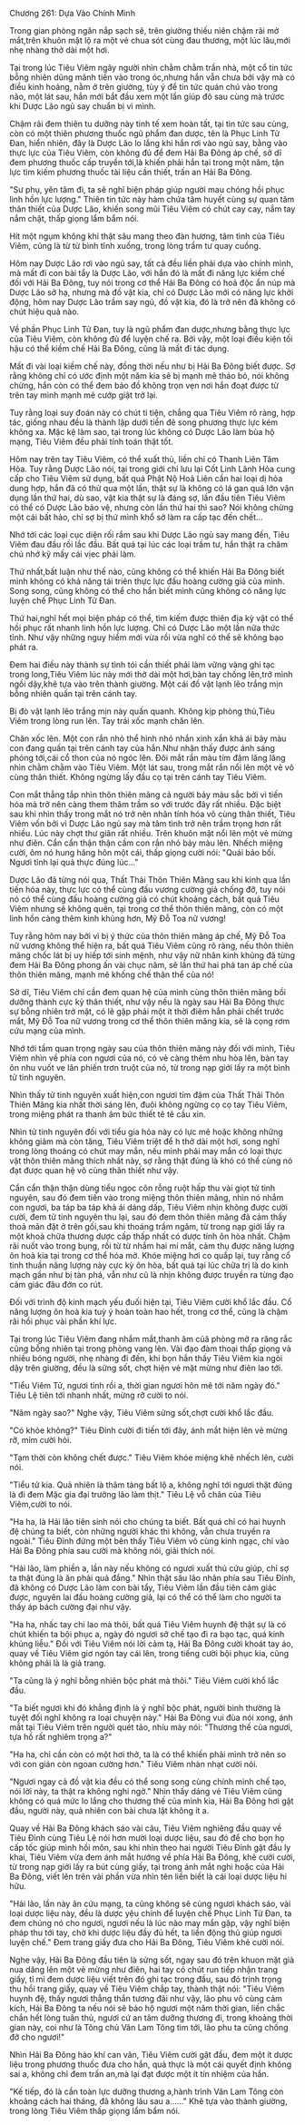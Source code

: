 




Chương 261: Dựa Vào Chính Mình


Trong gian phòng ngăn nắp sạch sẽ, trên giường thiếu niên chậm rãi mở mắt,trên khuôn mặt lộ ra một vẻ chua sót cùng đau thương, một lúc lâu,mới nhẹ nhàng thở dài một hơi.

Tại trong lúc Tiêu Viêm ngây người nhìn chằm chằm trần nhà, một cổ tin tức bỗng nhiên dũng mãnh tiến vào trong óc,nhưng hắn vẫn chưa bởi vậy mà có điều kinh hoảng, nằm ở trên giường, tùy ý để tin tức quán chú vào trong não, một lát sau, hắn mới bắt đầu xem một lần giúp đõ sau cùng mà trứơc khi Dược Lão ngủ say chuẩn bị vì mình.

Chậm rãi đem thiên tu dưỡng này tinh tế xem hoàn tất, tại tin tức sau cùng, còn có một thiên phương thuốc ngũ phẩm đan dược, tên là Phục Linh Tử Đan, hiển nhiên, đây là Dược Lão lo lắng khi hắn rơi vào ngủ say, bằng vào thực lực của Tiêu Viêm, còn không đủ để đem Hải Ba Đông áp chế, sở dĩ đem phương thuốc cấp truyền tới,là khiến phải hắn tại trong một năm, tận lực tìm kiếm phương thuốc tài liệu cần thiết, trấn an Hải Ba Đông.

"Sư phụ, yên tâm đi, ta sẽ nghĩ biện pháp giúp người mau chóng hồi phục linh hồn lực lượng." Thiên tin tức này hàm chứa tâm huyết cùng sự quan tâm thân thiết của Dược Lão, khiến song mũi Tiêu Viêm có chút cay cay, nắm tay nắm chặt, thấp giọng lẩm bẩm nói.

Hít một ngụm không khí thật sâu mang theo đàn hương, tâm tình của Tiêu Viêm, cũng là từ từ bình tĩnh xuống, trong lòng trầm tư quay cuồng.

Hôm nay Dược Lão rơi vào ngủ say, tất cả đều liền phải dựa vào chính mình, mà mất đi con bài tẩy là Dược Lão, với hắn đó là mất đi năng lực kiềm chế đối với Hải Ba Đông, tuy nói trong cơ thể Hải Ba Đông có hoả độc ẩn núp mà Dược Lão sở hạ, nhưng mà đồ vật kia, chỉ có Dược Lão mới có năng lực khởi động, hôm nay Dược Lão trầm say ngủ, đồ vật kia, đó là trở nên đã không có chút hiệu quả nào.

Về phần Phục Linh Tử Đan, tuy là ngũ phẩm đan dược,nhưng bằng thực lực của Tiêu Viêm, còn không đủ để luyện chế ra. Bởi vậy, một loại điều kiện tối hậu có thể kiềm chế Hải Ba Đông, cũng là mất đi tác dụng.

Mất đi vài loại kiềm chế này, đồng thời nếu như bị Hải Ba Đông biết được. Sợ rằng không chỉ có ước định một năm kia sẽ bị mạnh mẽ tháo bỏ, nói không chừng, hắn còn có thể đem bảo đồ không trọn vẹn nơi hắn đoạt được từ trên tay mình mạnh mẽ cướp giật trở lại.

Tuy rằng loại suy đoán này có chút ti tiện, chẳng qua Tiêu Viêm rõ ràng, hợp tác, giống nhau đều là thành lập dưới tiền đê song phương thực lực kém không xa. Mặc kệ làm sao, tại trong lúc không có Dược Lão làm bùa hộ mạng, Tiêu Viêm đều phải tính toán thật tốt.

Hôm nay trên tay Tiêu Viêm, có thể xuất thủ, liền chỉ có Thanh Liên Tâm Hỏa. Tuy rằng Dược Lão nói, tại trong giới chỉ lưu lại Cốt Linh Lãnh Hỏa cung cấp cho Tiêu Viêm sử dụng, bất quá Phật Nộ Hoả Liên cần hai loại dị hỏa dung hợp, hắn đã có thử qua một lần, thật sự là không có lá gan quá lớn vận dụng lần thứ hai, dù sao, vật kia thật sự là đáng sợ, lần đầu tiên Tiêu Viêm có thể có Dược Lão bảo vệ, nhưng còn lần thứ hai thì sao? Nói không chừng một cái bất hảo, chỉ sợ bị thứ mình khổ sở làm ra cấp tạc đến chết...

Nhớ tới các loại cục diện rối rắm sau khi Dược Lão ngủ say mang đến, Tiêu Viêm đau đầu rồi lắc đầu. Bất quá tại lúc các loại trầm tư, hắn thật ra chăm chú nhớ kỹ mấy cái vịec phải làm.

Thứ nhất,bất luận như thế nào, cũng không có thể khiến Hải Ba Đông biết mình không có khả năng tái triên thực lực đấu hoàng cường giả của mình. Song song, cũng không có thể cho hắn biết mình cũng không có năng lực luyện chế Phục Linh Tử Đan.

Thứ hai,nghĩ hết mọi biện pháp có thể, tìm kiếm được thiên địa kỳ vật có thể hồi phục rất nhanh linh hồn lực lượng. Chỉ có Dược Lão một lần nữa thức tỉnh. Như vậy những nguy hiểm mới vừa rồi vừa nghĩ có thể sẽ không bạo phát ra.

Đem hai điều này thành sự tình tói cần thiết phải làm vững vàng ghi tạc trong long,Tiêu Viêm lúc này mới thở dài một hơi,bàn tay chống lên,trở mình ngồi dậy,khẽ tựa vào trên thành giường. Một cái đồ vật lạnh lẽo trắng mịn bỗng nhiên quấn tại trên cánh tay.

Bị đò vật lạnh lẽo trắng mịn này quấn quanh. Không kịp phòng thủ,Tiêu Viêm trong lòng run lên. Tay trái xốc mạnh chăn lên.

Chăn xốc lên. Một con rắn nhỏ thể hình nhỏ nhắn xinh xắn khả ái bảy màu con đang quấn tại trên cánh tay của hắn.Như nhận thấy được ánh sáng phóng tới,cái cổ thon của nó ngóc lên. Đôi mắt rắn màu tím đậm lăng lăng nhìn chằm chằm vào Tiêu Viêm. Một lát sau, trong mắt rắn nổi lên một vẻ vô cùng thân thiết. Không ngừng lấy đầu cọ tại trên cánh tay Tiêu Viêm.

Con mắt thẳng tắp nhìn thôn thiên mãng cả người bảy màu sắc bởi vì tiến hóa mà trở nên càng them thâm trầm so với trước đây rất nhiều. Đặc biệt sau khi nhìn thấy trong mắt nó trở nên nhân tính hóa vô cùng thân thiết, Tiêu Viêm vốn bởi vì Dược Lão ngủ say mà tâm tình trở nên trầm trọng hơn rất nhiều. Lúc này chợt thư giãn rất nhiều. Trên khuôn mặt nổi lên một vẻ mừng như điên. Cẩn cẩn thận thận cầm con rắn nhỏ bảy màu lên. Nhếch miệng cười, ôm nó hung hăng hôn một cái, thấp giọng cười nói: "Quái bảo bối. Ngươi tỉnh lại quả thực đúng lúc..."

Dược Lão đã từng nói qua, Thất Thải Thôn Thiên Mãng sau khi kinh qua lần tiến hóa này, thực lực có thể cùng đấu vương cường giả chống đỡ, tuy nói nó có thể cùng đấu hoàng cường giả có chút khoảng cách, bất quá Tiêu Viêm nhưng sẽ không quên, tại trong cơ thể thôn thiên mãng, còn có một linh hồn càng thêm kinh khủng hơn, Mỹ Đỗ Toa nữ vương!

Tuy rằng hôm nay bởi vì bị ý thức của thôn thiên mãng áp chế, Mỹ Đỗ Toa nữ vương không thể hiện ra, bất quá Tiêu Viêm cũng rõ ràng, nếu thôn thiên mãng chốc lát bị uy hiếp tới sinh mệnh, như vậy nữ nhân kinh khủng đã từng đem Hải Ba Đông phong ấn vài chục năm, sẽ lần thứ hai phá tan áp chế của thôn thiên mãng, mạnh mẽ khống chế thân thể của nó!

Sở dĩ, Tiêu Viêm chỉ cần đem quan hệ của mình cùng thôn thiên mãng bồi dưỡng thành cực kỳ thân thiết, như vậy nếu là ngày sau Hải Ba Đông thực sự bỗng nhiên trở mặt, có lẽ gặp phải một ít thời điêm hẳn phải chết trước mắt, Mỹ Đỗ Toa nữ vương trong cơ thể thôn thiên mãng kia, sẽ là cọng rơm cứu mạng của mình.

Nhớ tới tầm quan trọng ngày sau của thôn thiên mãng này đối với mình, Tiêu Viêm nhìn về phía con ngươi của nó, có vẻ càng thêm nhu hòa lên, bàn tay ôn nhu vuốt ve lân phiến trơn truột của nó, từ trong nạp giới lấy ra một bình tử tinh nguyên.

Nhìn thấy tử tinh nguyên xuất hiện,con ngươi tím đậm của Thất Thải Thôn Thiên Mãng kia nhất thời sáng lên, đuôi không ngừng cọ cọ tay Tiêu Viêm, trong miệng phát ra thanh âm bức thiết tê tê cầu xin.

Nhìn tử tinh nguyên đối với tiểu gia hỏa này có lực mê hoặc không những không giảm mà còn tăng, Tiêu Viêm triệt để h thở dài một hơi, song nghĩ trong lòng thoáng có chút may mắn, nếu mình phải may mắn có loại thực vật thôn thiên mãng thích nhất này, sợ rằng thật đúng là khó có thể cùng nó đạt được quan hệ vô cùng thân thiết như vậy.

Cẩn cẩn thận thận dùng tiểu ngọc côn rỗng ruột hấp thu vài giọt tử tinh nguyên, sau đó đem tiến vào trong miệng thôn thiên mãng, nhìn nó nhắm con ngươi, ba táp ba táp khả ái dáng dấp, Tiêu Viêm nhịn không được cười cười, đem tử tinh nguyên thu lại, sau đó đem thôn thiên mãng đã cảm thấy thoả mãn đặt ở trên gối,sau khi thoáng trầm ngâm, từ trong nạp giới lấy ra một khoả chữa thương dược cấp thấp nhất có dược tính ôn hòa nhất. Chậm rãi nuốt vào trong bụng, rồi từ từ nhắm hai mí mắt, cảm thụ được năng lượng ôn hoà kia tại trong cơ thể hóa mở. Khóe miệng hơi co quắp lại, tuy rằng cổ tinh thuần năng lượng này cực kỳ ôn hòa, bất quá tại lúc chữa trị là do kinh mạch gần như bị tàn phá, vẫn như cũ là nhịn không được truyền ra từng đạo cảm giác đâu đớn co rút.

Đối với trình độ kinh mạch yếu đuối hiện tại, Tiêu Viêm cười khổ lắc đầu. Cổ năng lượng ôn hoà kia tuỳ ý hoàn toàn hao hết, trong cơ thể, cũng là chậm rãi hồi phục vài phần khí lực.

Tại trong lúc Tiêu Viêm đang nhắm mắt,thanh âm củă phòng mở ra răng rắc cũng bỗng nhiên tại trong phòng vang lên. Vài đạo đàm thoại thấp giọng và nhiều bóng người, nhẹ nhàng đi đến, khi bọn hắn thấy Tiêu Viêm kia ngòi dậy trên giường, đều là sửng sốt, chợt hiện vẻ mặt mừng như điên lao tới.

"Tiểu Viêm Tử, ngươi tỉnh rồi a, thời gian ngươi hôn mê tới năm ngày đó." Tiêu Lệ tiên tới nhanh nhất, mừng rỡ cười to nói.

"Năm ngày sao?" Nghe vậy, Tiêu Viêm sửng sốt,chợt cười khổ lắc đầu.

"Có khỏe không?" Tiêu Đỉnh cười đi tiến tới đây, ánh mắt hiện lên vẻ mừng rỡ, mỉm cười hỏi.

"Tạm thời còn không chết được." Tiêu Viêm khóe miệng khẽ nhếch lên, cười nói.

"Tiểu tử kia. Quả nhiên là thâm tàng bất lộ a, không nghĩ tới ngươi thật đúng là đi đem Mặc gia đại trưởng lão làm thịt." Tiêu Lệ vỗ chân của Tiêu Viêm,cười to nói.

"Ha ha, là Hải lão tiên sinh nói cho chúng ta biết. Bất quá chỉ có hai huynh đệ chúng ta biết, còn những người khác thì không, vẫn chưa truyền ra ngoài." Tiêu Đỉnh đứng một bên thấy Tiêu Viêm vô cùng kinh ngạc, chỉ vào Hải Ba Đông phía sau cười mà không nói, giải thích nói.

"Hải lão, làm phiền a, lần này nếu không có ngươi xuất thủ cứu giúp, chỉ sợ ta thật đúng là ăn phải quả đắng." Nhìn thật sâu lão nhân phía sau Tiêu Đỉnh, đã không có Dược Lão làm con bài tẩy, Tiêu Viêm lần đầu tiên cảm giác được, nguyên lai đấu hoàng cường giả, lại có thể có thể làm cho người ta thấy áp bách cường đại như vậy.

"Ha ha, nhấc tay chi lao mà thôi, bất quá Tiêu Viêm huynh đệ thật sự là có chút khiến ta bội phục a, ngày đó ngươi sở chế tạo đi ra bạo tạc, quá kinh khủng liễu." Đối với Tiêu Viêm nói lời cảm tạ, Hải Ba Đông cười khoát tay áo, quay về Tiêu Viêm giơ ngón tay cái lên, trong tiếng cười bội phục kia, cũng không phải là là giả trang.

"Ta cũng là ý nghĩ bỗng nhiên bộc phát mà thôi." Tiêu Viêm cười khổ lắc đầu.

"Ta biết ngươi khi đó khẳng định là ý nghĩ bộc phát, người bình thường là tuyệt đối nghĩ không ra loại chuyện này." Hải Ba Đông vui đùa nói xong, ánh mắt tại Tiêu Viêm trên người quét tảo, nhíu mày nói: "Thương thế của ngươi, tựa hồ rất nghiêm trọng a?"

"Ha ha, chỉ cần còn có một hơi thở, ta là có thể khiến phải mình trở nên so với con gián còn ngoan cường hơn." Tiêu Viêm nhàn nhạt cười nói.

"Ngươi ngay cả đồ vật kia đều có thể song song cùng chính mình chế tạo, nói lời này, ta thật ra không nghi ngờ." Nhìn thấy dáng vẻ Tiêu Viêm cũng không có quá mức lo lắng cho thương thế của mình kia, Hải Ba Đông hơi gật đầu, người này, quả nhiên con bài chưa lật không ít a.

Quay về Hải Ba Đông khách sáo vài câu, Tiêu Viêm nghiêng đầu quay về Tiêu Đỉnh cùng Tiêu Lệ nói hơn mười loại dược liệu, sau đó để cho bọn họ cấp tốc giúp mình hồi môn, sau khi nhìn theo hai người Tiêu Đỉnh gật đầu ly khai, Tiêu Viêm vừa đem ánh mắt hướng về phía Hải Ba Đông, khẽ cười cười, từ trong nạp giới lấy ra bút cùng giấy, tại trong ánh mắt nghi hoặc của Hải Ba Đông, viết lên trên vài phần vừa nhìn tên liền biết là cái loại dược liệu hi hữu.

"Hải lão, lần này ân cứu mạng, ta cũng không sẽ cùng ngươi khách sáo, vài loại dược liệu này, đều là dược yệu chính để luyện chế Phục Linh Tử Đan, ta đem chúng nó cho ngươi, ngươi nếu là lúc nào may mắn gặp, vậy nghĩ biện pháp thu tới tay, chờ khi dược liệu đầy đủ hết, ta liền động thủ giúp ngươi luyện chế." Đem trang giấy đưa cho Hải Ba Đông, Tiêu Viêm khẽ cười nói.

Nghe vậy, Hải Ba Đông đầu tiên là sửng sốt, ngay sau đó trên khuon mặt già nua dâng lên một vẻ mừng như điên, hai tay có chút run tiếp nhận trang giấy, tỉ mỉ đem dược liệu viết trên đó ghi tạc trong đầu, sau đó trịnh trọng thu hồi trang giấy, quay về Tiêu Viêm chắp tay, thành thật nói: "Tiêu Viêm huynh đệ, thấy ngươi thẳng thắn tương đãi như vậy, lão phu vô cùng cảm kích, Hải Ba Đông ta nếu nói sẽ bảo hộ ngươi một năm thời gian, liền chắc chắn hết lòng tuân thủ, ngươi cứ an tâm dưỡng thương đi, trong khoảng thời gian này, coi như là Tông chủ Vân Lam Tông tìm tới, lão phu ta cũng chống đỡ cho ngươi!"

Nhìn Hải Ba Đông hào khí can vân, Tiêu Viêm cười gật đầu, đem một ít dược liệu trong phương thuốc đưa cho hắn, quả thực là một cái quyết định không sai a, không chỉ đem trấn an,mà lại đạt được một ít tín nhiệm của hắn.

"Kế tiếp, đó là cần toàn lực dưỡng thương a,hành trình Vân Lam Tông còn khoảng cách hai tháng, đã không lâu sau a......" Khẽ tựa vào thành giường, trong lòng Tiêu Viêm thấp giọng lẩm bẩm nói.




